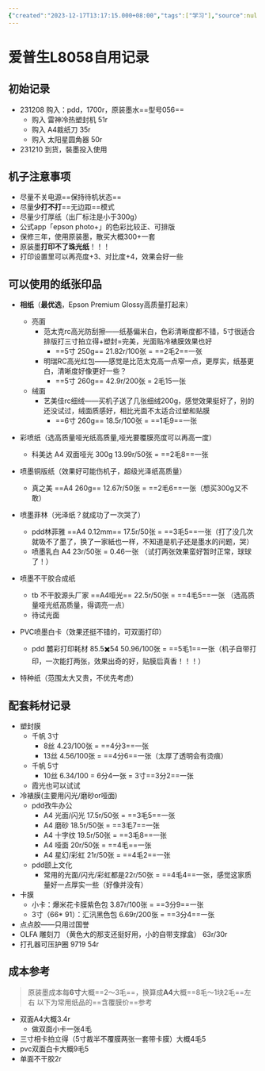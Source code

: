 ```yaml
---
{"created":"2023-12-17T13:17:15.000+08:00","tags":["学习"],"source":null,"aliases":["epsonL8058"],"author":null,"read":null,"dg-publish":true,"dg-path":"一些记录/爱普生L8058自用记录.md","permalink":"/一些记录/爱普生L8058自用记录/","dgPassFrontmatter":true,"updated":"2024-10-29T16:39:16.000+08:00"}
---
```


# 爱普生L8058自用记录
## 初始记录
- 231208 购入：pdd，1700r，原装墨水==型号056==
	- 购入 雷神冷热塑封机 51r
	- 购入 A4裁纸刀 35r
	- 购入 太阳星圆角器 50r
- 231210 到货，裝墨投入使用

## 机子注意事项
- 尽量不关电源==保持待机状态==
- 尽量**少打不打**==无边距==模式
- 尽量少打厚纸（出厂标注是小于300g）
- 公式app「epson photo+」的色彩比较正、可排版
- 保修三年，使用原装墨，散买大概300+一套
- 原装墨**打印不了珠光纸**！！！
- 打印设置里可以再亮度+3、对比度+4，效果会好一些

## 可以使用的纸张印品

- **相纸**（**最优选**，Epson Premium Glossy高质量打起来）
	- 亮面
		- 范太克rc高光防刮擦——纸基偏米白，色彩清晰度都不错，5寸很适合排版打三寸拍立得+塑封=完美，光面贴冷裱膜效果也好
			- ==5寸 250g== 21.82r/100张 = ==2毛2==一张
		- 明瑞RC高光红包——感觉是比范太克高一点窄一点，更厚实，纸基更白，清晰度好像更好一些？
			- ==5寸 260g== 42.9r/200张 = 2毛15一张
	- 绒面
		- 艺美佳rc细绒——买机子送了几张细绒200g，感觉效果挺好了，别的还没试过，绒面质感好，相比光面不太适合过塑和贴膜
			- ==6寸 260g== 18.5r/100张 = ==1毛9==一张
- 彩喷纸（选高质量哑光纸高质量,哑光要覆膜亮度可以再高一度）
	- 科美达 A4 双面哑光 300g 13.99r/50张 = ==2毛8==一张 

- 喷墨铜版纸（效果好可能伤机子，超级光泽纸高质量）
	- 真之美 ==A4 260g== 12.67r/50张 = ==2毛6==一张（想买300g又不敢）
- 喷墨菲林（光泽纸？就成功了一次哭了）
	- pdd林菲雅 ==A4 0.12mm== 17.5r/50张 = ==3毛5==一张（打了没几次就吸不了墨了，换了一家紙也一样，不知道是机子还是墨水的问题，哭）
	- 喷墨乳白 A4 23r/50张 = 0.46一张 （试打两张效果蛮好暂时正常，球球了！）
- 喷墨不干胶合成纸
	- tb 不干胶源头厂家 ==A4哑光== 22.5r/50张 = ==4毛5==一张 （选高质量哑光纸高质量，得调亮一点）
	- 待试光面
- PVC喷墨白卡（效果还挺不错的，可双面打印）
	- pdd 麓彩打印耗材 85.5✖️54 50.96/100张 = ==5毛1==一张（机子自带打印，一次能打两张，效果出奇的好，贴膜后真香！！！）
- 特种纸（范围太大又贵，不优先考虑）




## 配套耗材记录

- 塑封膜
	- 千帆 3寸 
		- 8丝 4.23/100张  = ==4分3==一张
		- 13丝 4.56/100张 = ==4分6==一张（太厚了透明会有烫痕）
	- 千帆 5寸
		- 10丝 6.34/100 = 6分4一张 = 3寸==3分2==一张
	- 霞光也可以试试
- 冷裱膜(主要用闪光/磨砂or哑面)
	- pdd孜牛办公
		- A4 光面/闪光 17.5r/50张  = ==3毛5==一张
		- A4 磨砂 18.5r/50张  = ==3毛7==一张
		- A4 十字纹 19.5r/50张  = ==3毛8==一张
		- A4 哑面 20r/50张  = ==4毛==一张
		- A4 星幻/彩虹 21r/50张  = ==4毛2==一张
	- pdd颐上文化
		- 常用的光面/闪光/彩虹都是22r/50张  = ==4毛4==一张，感觉这家质量好一点厚实一些（好像并没有）
- 卡膜
	- 小卡：爆米花卡膜紫色包 3.87r/100张 = ==3分9==一张
	- 3寸（66* 91）：汇汛黑色包 6.69r/200张 = ==3分4==一张
- 点点胶——只用过国誉
- OLFA 雕刻刀 （黄色大的那支还挺好用，小的自带支撑盒） 63r/30r
- 打孔器可压护圈 9719 54r

## 成本参考

> 原装墨成本每**6寸**大概==2～3毛==，换算成**A4**大概==8毛～1块2毛==左右
> 以下为常用纸品的==含覆膜价==参考
- 双面A4大概3.4r
	- 做双面小卡一张4毛
- 三寸相卡拍立得（5寸裁半不覆膜两张一套带卡膜）大概4毛5
- pvc双面白卡大概9毛5
- 单面不干胶2r